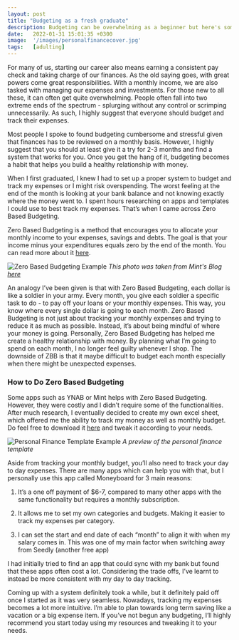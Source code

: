 ```yaml
---
layout: post
title: "Budgeting as a fresh graduate"
description: Budgeting can be overwhelming as a beginner but here's some tools I used
date:   2022-01-31 15:01:35 +0300
image:  '/images/personalfinancecover.jpg'
tags:   [adulting]
---
```

For many of us, starting our career also means earning a consistent pay check and taking charge of our finances. As the old saying goes, with great powers come great responsibilities. With a monthly income, we are also tasked with managing our expenses and investments. For those new to all these, it can often get quite overwhelming. People often fall into two extreme ends of the spectrum - splurging without any control or scrimping unnecessarily. As such, I highly suggest that everyone should budget and track their expenses. 

Most people I spoke to found budgeting cumbersome and stressful given that finances has to be reviewed on a monthly basis. However, I highly suggest that you should at least give it a try for 2-3 months and find a system that works for you. Once you get the hang of it, budgeting becomes a habit that helps you build a healthy relationship with money. 

When I first graduated, I knew I had to set up a proper system to budget and track my expenses or I might risk overspending. The worst feeling at the end of the month is looking at your bank balance and not knowing exactly where the money went to. I spent hours researching on apps and templates I could use to best track my expenses. That’s when I came across Zero Based Budgeting.

Zero Based Budgeting is a method that encourages you to allocate your monthly income to your expenses, savings and debts. The goal is that your income minus your expenditures equals zero by the end of the month. You can read more about it [here](https://mint.intuit.com/blog/budgeting/zero-based-budgeting/).


![Zero Based Budgeting Example]({{site.baseurl}}/images/personalfinance.png#center)
*This photo was taken from Mint's Blog [here](https://mint.intuit.com/blog/budgeting/zero-based-budgeting/)*

An analogy I’ve been given is that with Zero Based Budgeting, each dollar is like a soldier in your army. Every month, you give each soldier a specific task to do - to pay off your loans or your monthly expenses. This way, you know where every single dollar is going to each month. Zero Based Budgeting is not just about tracking your monthly expenses and trying to reduce it as much as possible. Instead, it’s about being mindful of where your money is going. Personally, Zero Based Budgeting has helped me create a healthy relationship with money. By planning what I’m going to spend on each month, I no longer feel guilty whenever I shop. The downside of ZBB is that it maybe difficult to budget each month especially when there might be unexpected expenses.

### How to Do Zero Based Budgeting

Some apps such as YNAB or Mint helps with Zero Based Budgeting. However, they were costly and I didn’t require some of the functionalities. After much research, I eventually decided to create my own excel sheet, which offered me the ability to track my money as well as monthly budget. Do feel free to download it [here](https://landing.mailerlite.com/webforms/landing/k7a7m2) and tweak it according to your needs.

![Personal Finance Template Example]({{site.baseurl}}/images/templateexample.png#center)
*A preview of the personal finance template*

Aside from tracking your monthly budget, you’ll also need to track your day to day expenses. There are many apps which can help you with that, but I personally use this app called Moneyboard for 3 main reasons:
1. It’s a one off payment of $6-7, compared to many other apps with the same functionality but requires a monthly subscription.
 
2. It allows me to set my own categories and budgets. Making it easier to track my expenses per category. 

3. I can set the start and end date of each “month” to align it with when my salary comes in. This was one of my main factor when switching away from Seedly (another free app) 

I had initially tried to find an app that could sync with my bank but found that these apps often cost a lot. Considering the trade offs, I’ve learnt to instead be more consistent with my day to day tracking. 

Coming up with a system definitely took a while, but it definitely paid off once I started as it was very seamless. Nowadays, tracking my expenses becomes a lot more intuitive. I’m able to plan towards long term saving like a vacation or a big expense item. If you’ve not begun any budgeting, I’ll highly recommend you start today using my resources and tweaking it to your needs.
